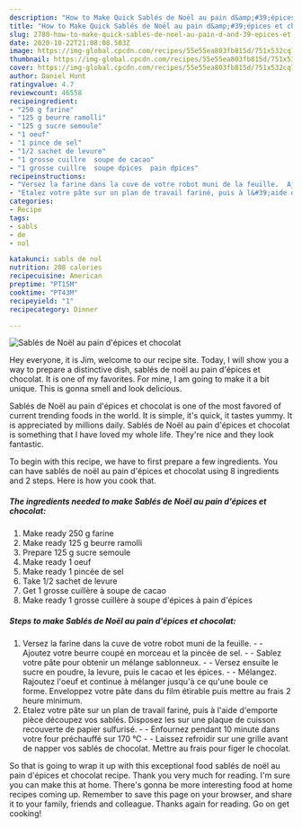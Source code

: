 ```yaml
---
description: "How to Make Quick Sablés de Noël au pain d&amp;#39;épices et chocolat"
title: "How to Make Quick Sablés de Noël au pain d&amp;#39;épices et chocolat"
slug: 2780-how-to-make-quick-sables-de-noel-au-pain-d-and-39-epices-et-chocolat
date: 2020-10-22T21:08:08.503Z
image: https://img-global.cpcdn.com/recipes/55e55ea803fb815d/751x532cq70/sables-de-noel-au-pain-depices-et-chocolat-photo-principale-de-la-recette.jpg
thumbnail: https://img-global.cpcdn.com/recipes/55e55ea803fb815d/751x532cq70/sables-de-noel-au-pain-depices-et-chocolat-photo-principale-de-la-recette.jpg
cover: https://img-global.cpcdn.com/recipes/55e55ea803fb815d/751x532cq70/sables-de-noel-au-pain-depices-et-chocolat-photo-principale-de-la-recette.jpg
author: Daniel Hunt
ratingvalue: 4.7
reviewcount: 46558
recipeingredient:
- "250 g farine"
- "125 g beurre ramolli"
- "125 g sucre semoule"
- "1 oeuf"
- "1 pince de sel"
- "1/2 sachet de levure"
- "1 grosse cuillre  soupe de cacao"
- "1 grosse cuillre  soupe dpices  pain dpices"
recipeinstructions:
- "Versez la farine dans la cuve de votre robot muni de la feuille.  Ajoutez votre beurre coupé en morceau et la pincée de sel.  Sablez votre pâte pour obtenir un mélange sablonneux.  Versez ensuite le sucre en poudre, la levure, puis le cacao et les épices.  Mélangez. Rajoutez l&#39;oeuf et continue à mélanger jusqu&#39;à ce qu&#39;une boule ce forme. Enveloppez votre pâte dans du film étirable puis mettre au frais 2 heure minimum."
- "Etalez votre pâte sur un plan de travail fariné, puis à l&#39;aide d&#39;emporte pièce découpez vos sablés. Disposez les sur une plaque de cuisson recouverte de papier sulfurisé.  Enfournez pendant 10 minute dans votre four préchauffé sur 170 °C  Laissez refroidir sur une grille avant de napper vos sablés de chocolat. Mettre au frais pour figer le chocolat."
categories:
- Recipe
tags:
- sabls
- de
- nol

katakunci: sabls de nol 
nutrition: 208 calories
recipecuisine: American
preptime: "PT15M"
cooktime: "PT43M"
recipeyield: "1"
recipecategory: Dinner

---
```



![Sablés de Noël au pain d&#39;épices et chocolat](https://img-global.cpcdn.com/recipes/55e55ea803fb815d/751x532cq70/sables-de-noel-au-pain-depices-et-chocolat-photo-principale-de-la-recette.jpg)

Hey everyone, it is Jim, welcome to our recipe site. Today, I will show you a way to prepare a distinctive dish, sablés de noël au pain d&#39;épices et chocolat. It is one of my favorites. For mine, I am going to make it a bit unique. This is gonna smell and look delicious.

Sablés de Noël au pain d&#39;épices et chocolat is one of the most favored of current trending foods in the world. It is simple, it's quick, it tastes yummy. It is appreciated by millions daily. Sablés de Noël au pain d&#39;épices et chocolat is something that I have loved my whole life. They're nice and they look fantastic.




To begin with this recipe, we have to first prepare a few ingredients. You can have sablés de noël au pain d&#39;épices et chocolat using 8 ingredients and 2 steps. Here is how you cook that.

<!--inarticleads1-->

##### The ingredients needed to make Sablés de Noël au pain d&#39;épices et chocolat:

1. Make ready 250 g farine
1. Make ready 125 g beurre ramolli
1. Prepare 125 g sucre semoule
1. Make ready 1 oeuf
1. Make ready 1 pincée de sel
1. Take 1/2 sachet de levure
1. Get 1 grosse cuillère à soupe de cacao
1. Make ready 1 grosse cuillère à soupe d&#39;épices à pain d&#39;épices




<!--inarticleads2-->

##### Steps to make Sablés de Noël au pain d&#39;épices et chocolat:

1. Versez la farine dans la cuve de votre robot muni de la feuille. -  - Ajoutez votre beurre coupé en morceau et la pincée de sel. -  - Sablez votre pâte pour obtenir un mélange sablonneux. -  - Versez ensuite le sucre en poudre, la levure, puis le cacao et les épices. -  - Mélangez. Rajoutez l&#39;oeuf et continue à mélanger jusqu&#39;à ce qu&#39;une boule ce forme. Enveloppez votre pâte dans du film étirable puis mettre au frais 2 heure minimum.
1. Etalez votre pâte sur un plan de travail fariné, puis à l&#39;aide d&#39;emporte pièce découpez vos sablés. Disposez les sur une plaque de cuisson recouverte de papier sulfurisé. -  - Enfournez pendant 10 minute dans votre four préchauffé sur 170 °C -  - Laissez refroidir sur une grille avant de napper vos sablés de chocolat. Mettre au frais pour figer le chocolat.




So that is going to wrap it up with this exceptional food sablés de noël au pain d&#39;épices et chocolat recipe. Thank you very much for reading. I'm sure you can make this at home. There's gonna be more interesting food at home recipes coming up. Remember to save this page on your browser, and share it to your family, friends and colleague. Thanks again for reading. Go on get cooking!
